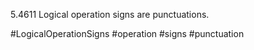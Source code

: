5.4611 Logical operation signs are punctuations.

#LogicalOperationSigns #operation #signs #punctuation